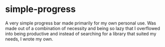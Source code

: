 # simple-progress

A very simple progress bar made primarily for my own personal use. Was made out of a combination of necessity and being so lazy that I overflowed into being productive and instead of searching for a library that suited my needs, I wrote my own.